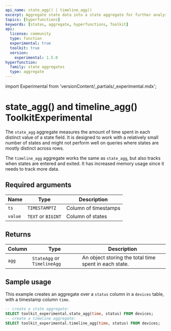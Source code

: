 ```yaml
---
api_name: state_agg() | timeline_agg()
excerpt: Aggregate state data into a state aggregate for further analysis
topics: [hyperfunctions]
keywords: [states, aggregate, hyperfunctions, Toolkit]
api:
  license: community
  type: function
  experimental: true
  toolkit: true
  version:
    experimental: 1.5.0
hyperfunction:
  family: state aggregates
  type: aggregate
---
```


import Experimental from 'versionContent/_partials/_experimental.mdx';

# state_agg() and timeline_agg() <tag type="toolkit">Toolkit</tag><tag type="experimental-toolkit">Experimental</tag>

The `state_agg` aggregate measures the amount of time spent in each
distinct value of a state field. It is designed to work with a relatively small
number of states and might not perform well on queries where states are
mostly distinct across rows.

The `timeline_agg` aggregate works the same as `state_agg`, but also tracks when
states are entered and exited. It has increased memory usage since it needs to
track more data.

<Experimental />

## Required arguments

|Name|Type|Description|
|-|-|-|
|`ts`|`TIMESTAMPTZ`|Column of timestamps|
|`value`|`TEXT` or `BIGINT`|Column of states|

## Returns

|Column|Type|Description|
|-|-|-|
|`agg`|`StateAgg` or `TimelineAgg`|An object storing the total time spent in each state.|

## Sample usage

This example creates an aggregate over a `status` column in a `devices`
table, with a timestamp column `time`.

```sql
-- create a state aggregate:
SELECT toolkit_experimental.state_agg(time, status) FROM devices;
-- create a timeline aggregate:
SELECT toolkit_experimental.timeline_agg(time, status) FROM devices;
```
